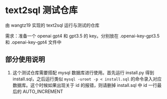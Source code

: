 # text2sql 测试仓库

由 wangtz19 实现的 text2sql 运行与测试的仓库

需求：准备一个 openai gpt4 和 gpt3.5 的 key。分别放在 .openai-key-gpt3.5 和 .openai-key-gpt4 文件中

## 部分使用说明

1. 这个测试仓库需要搭配 mysql 数据库进行使用。首先运行 install.py 得到 install.sql，之后运行类似 `mysql -uroot -p < install.sql` 的命令录入对应数据库。这个时候如果出现关于 id 的报错，则请删掉 install.sql 中 id 一行最后的 AUTO_INCREMENT